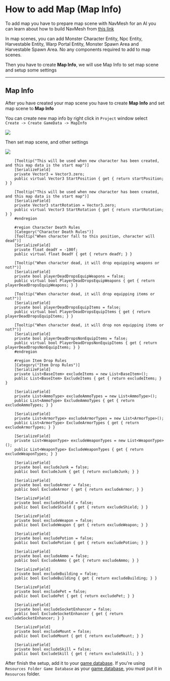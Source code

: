 # How to add Map (Map Info)

To add map you have to prepare map scene with NavMesh for an AI you can learn about how to build NavMesh from [this link](https://docs.unity3d.com/Manual/nav-BuildingNavMesh.html)

In map scenes, you can add Monster Character Entity, Npc Entity, Harvestable Entity, Warp Portal Entity, Monster Spawn Area and Harvestable Spawn Area. No any components required to add to map scenes.

Then you have to create **Map Info**, we will use Map Info to set map scene and setup some settings

* * *

## Map Info

After you have created your map scene you have to create **Map Info** and set map scene to **Map Info**

You can create new map info by right click in `Project` window select   
`Create -> Create GameData -> MapInfo`

![](https://cdn-images-1.medium.com/max/1600/0*7_a38hcHWo38MNM0)

Then set map scene, and other settings

![](https://cdn-images-1.medium.com/max/1600/0*qlyeR8iDp88w6MDT)



        [Tooltip("This will be used when new character has been created, and this map data is the start map")]
        [SerializeField]
        private Vector3 = Vector3.zero;
        public virtual Vector3 StartPosition { get { return startPosition; } }

        [Tooltip("This will be used when new character has been created, and this map data is the start map")]
        [SerializeField]
        private Vector3 startRotation = Vector3.zero;
        public virtual Vector3 StartRotation { get { return startRotation; } }
        #endregion

        #region Character Death Rules
        [Category("Character Death Rules")]
        [Tooltip("When character fall to this position, character will dead")]
        [SerializeField]
        private float deadY = -100f;
        public virtual float DeadY { get { return deadY; } }

        [Tooltip("When character dead, it will drop equipping weapons or not?")]
        [SerializeField]
        private bool playerDeadDropsEquipWeapons = false;
        public virtual bool PlayerDeadDropsEquipWeapons { get { return playerDeadDropsEquipWeapons; } }

        [Tooltip("When character dead, it will drop equipping items or not?")]
        [SerializeField]
        private bool playerDeadDropsEquipItems = false;
        public virtual bool PlayerDeadDropsEquipItems { get { return playerDeadDropsEquipItems; } }

        [Tooltip("When character dead, it will drop non equipping items or not?")]
        [SerializeField]
        private bool playerDeadDropsNonEquipItems = false;
        public virtual bool PlayerDeadDropsNonEquipItems { get { return playerDeadDropsNonEquipItems; } }
        #endregion

        #region Item Drop Rules
        [Category("Item Drop Rules")]
        [SerializeField]
        private List<BaseItem> excludeItems = new List<BaseItem>();
        public List<BaseItem> ExcludeItems { get { return excludeItems; } }

        [SerializeField]
        private List<AmmoType> excludeAmmoTypes = new List<AmmoType>();
        public List<AmmoType> ExcludeAmmoTypes { get { return excludeAmmoTypes; } }

        [SerializeField]
        private List<ArmorType> excludeArmorTypes = new List<ArmorType>();
        public List<ArmorType> ExcludeArmorTypes { get { return excludeArmorTypes; } }

        [SerializeField]
        private List<WeaponType> excludeWeaponTypes = new List<WeaponType>();
        public List<WeaponType> ExcludeWeaponTypes { get { return excludeWeaponTypes; } }

        [SerializeField]
        private bool excludeJunk = false;
        public bool ExcludeJunk { get { return excludeJunk; } }

        [SerializeField]
        private bool excludeArmor = false;
        public bool ExcludeArmor { get { return excludeArmor; } }

        [SerializeField]
        private bool excludeShield = false;
        public bool ExcludeShield { get { return excludeShield; } }

        [SerializeField]
        private bool excludeWeapon = false;
        public bool ExcludeWeapon { get { return excludeWeapon; } }

        [SerializeField]
        private bool excludePotion = false;
        public bool ExcludePotion { get { return excludePotion; } }

        [SerializeField]
        private bool excludeAmmo = false;
        public bool ExcludeAmmo { get { return excludeAmmo; } }

        [SerializeField]
        private bool excludeBuilding = false;
        public bool ExcludeBuilding { get { return excludeBuilding; } }

        [SerializeField]
        private bool excludePet = false;
        public bool ExcludePet { get { return excludePet; } }

        [SerializeField]
        private bool excludeSocketEnhancer = false;
        public bool ExcludeSocketEnhancer { get { return excludeSocketEnhancer; } }

        [SerializeField]
        private bool excludeMount = false;
        public bool ExcludeMount { get { return excludeMount; } }

        [SerializeField]
        private bool excludeSkill = false;
        public bool ExcludeSkill { get { return excludeSkill; } }

After finish the setup, add it to your [game database](pages/103-game-database.md). If you're using `Resources Folder Game Database` as your [game database](pages/103-game-database.md), you must put it in `Resources` folder.
<!--stackedit_data:
eyJoaXN0b3J5IjpbLTIwNDIwMTQ5MTEsNTA1NDA3Mjk0XX0=
-->